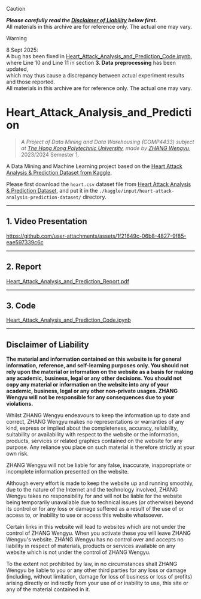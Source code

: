 > [!CAUTION]
> ***Please carefully read the [Disclaimer of Liability](#disclaimer-of-liability) below first.***  
> All materials in this archive are for reference only. The actual one may vary. 

> [!WARNING]
> 8 Sept 2025:  
> A bug has been fixed in [Heart_Attack_Analysis_and_Prediction_Code.ipynb](./Heart_Attack_Analysis_and_Prediction_Code.ipynb),  
> where Line 10 and Line 11 in section **3. Data preprocessing** has been updated,  
> which may thus cause a discrepancy between actual experiment results and those reported.  
> All materials in this archive are for reference only. The actual one may vary.

# Heart_Attack_Analysis_and_Prediction

> *A Project of Data Mining and Data Warehousing (COMP4433) subject at [The Hong Kong Polytechnic University](https://www.polyu.edu.hk/), made by [ZHANG Wengyu](https://github.com/zhangwengyu999)*, 2023/2024 Semester 1.

A Data Mining and Machine Learning project based on the [Heart Attack Analysis & Prediction Dataset from Kaggle](https://www.kaggle.com/datasets/rashikrahmanpritom/heart-attack-analysis-prediction-dataset).

Please first download the `heart.csv` dataset file from [Heart Attack Analysis & Prediction Dataset](https://www.kaggle.com/datasets/rashikrahmanpritom/heart-attack-analysis-prediction-dataset), and put it in the `./kaggle/input/heart-attack-analysis-prediction-dataset/` directory.

---

## 1. Video Presentation




https://github.com/user-attachments/assets/1f21649c-06b8-4827-9f85-eae597339c6c




---

## 2. Report

[Heart_Attack_Analysis_and_Prediction_Report.pdf](./Heart_Attack_Analysis_and_Prediction_Report.pdf)

---

## 3. Code

[Heart_Attack_Analysis_and_Prediction_Code.ipynb](./Heart_Attack_Analysis_and_Prediction_Code.ipynb)

---

## Disclaimer of Liability

**The material and information contained on this website is for general information, reference, and self-learning purposes only. You should not rely upon the material or information on the website as a basis for making any academic, business, legal or any other decisions. You should not copy any material or information on the website into any of your academic, business, legal or any other non-private usages. ZHANG Wengyu will not be responsible for any consequences due to your violations.**


Whilst ZHANG Wengyu endeavours to keep the information up to date and correct, ZHANG Wengyu makes no representations or warranties of any kind, express or implied about the completeness, accuracy, reliability, suitability or availability with respect to the website or the information, products, services or related graphics contained on the website for any purpose. Any reliance you place on such material is therefore strictly at your own risk.


ZHANG Wengyu will not be liable for any false, inaccurate, inappropriate or incomplete information presented on the website.


Although every effort is made to keep the website up and running smoothly, due to the nature of the Internet and the technology involved, ZHANG Wengyu takes no responsibility for and will not be liable for the website being temporarily unavailable due to technical issues (or otherwise) beyond its control or for any loss or damage suffered as a result of the use of or access to, or inability to use or access this website whatsoever.


Certain links in this website will lead to websites which are not under the control of ZHANG Wengyu. When you activate these you will leave ZHANG Wengyu's  website. ZHANG Wengyu has no control over and accepts no liability in respect of materials, products or services available on any website which is not under the control of ZHANG Wengyu.


To the extent not prohibited by law, in no circumstances shall ZHANG Wengyu be liable to you or any other third parties for any loss or damage (including, without limitation, damage for loss of business or loss of profits) arising directly or indirectly from your use of or inability to use, this site or any of the material contained in it.
